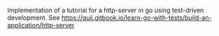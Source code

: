 Implementation of a tutorial for a http-server in go using test-driven development. See https://quii.gitbook.io/learn-go-with-tests/build-an-application/http-server
